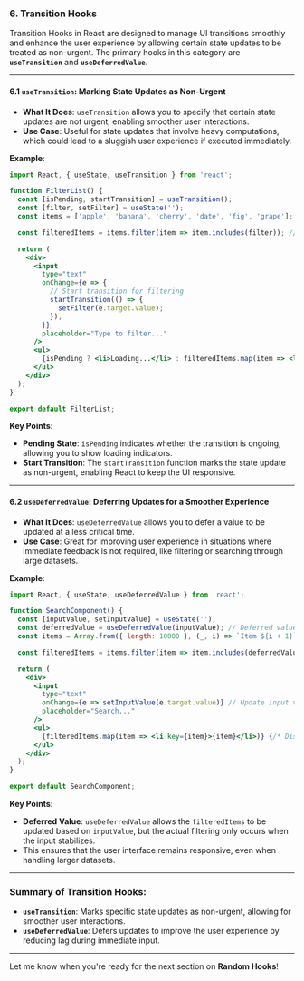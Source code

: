 
### **6. Transition Hooks**

Transition Hooks in React are designed to manage UI transitions smoothly and enhance the user experience by allowing certain state updates to be treated as non-urgent. The primary hooks in this category are **`useTransition`** and **`useDeferredValue`**.

---

#### **6.1 `useTransition`: Marking State Updates as Non-Urgent**

- **What It Does**: `useTransition` allows you to specify that certain state updates are not urgent, enabling smoother user interactions.
- **Use Case**: Useful for state updates that involve heavy computations, which could lead to a sluggish user experience if executed immediately.

**Example**:
```jsx
import React, { useState, useTransition } from 'react';

function FilterList() {
  const [isPending, startTransition] = useTransition();
  const [filter, setFilter] = useState('');
  const items = ['apple', 'banana', 'cherry', 'date', 'fig', 'grape'];

  const filteredItems = items.filter(item => item.includes(filter)); // Filter items based on input

  return (
    <div>
      <input
        type="text"
        onChange={e => {
          // Start transition for filtering
          startTransition(() => {
            setFilter(e.target.value);
          });
        }}
        placeholder="Type to filter..."
      />
      <ul>
        {isPending ? <li>Loading...</li> : filteredItems.map(item => <li key={item}>{item}</li>)}
      </ul>
    </div>
  );
}

export default FilterList;
```

**Key Points**:
- **Pending State**: `isPending` indicates whether the transition is ongoing, allowing you to show loading indicators.
- **Start Transition**: The `startTransition` function marks the state update as non-urgent, enabling React to keep the UI responsive.

---

#### **6.2 `useDeferredValue`: Deferring Updates for a Smoother Experience**

- **What It Does**: `useDeferredValue` allows you to defer a value to be updated at a less critical time.
- **Use Case**: Great for improving user experience in situations where immediate feedback is not required, like filtering or searching through large datasets.

**Example**:
```jsx
import React, { useState, useDeferredValue } from 'react';

function SearchComponent() {
  const [inputValue, setInputValue] = useState('');
  const deferredValue = useDeferredValue(inputValue); // Deferred value for smoother updates
  const items = Array.from({ length: 10000 }, (_, i) => `Item ${i + 1}`); // Simulate large data

  const filteredItems = items.filter(item => item.includes(deferredValue)); // Filter based on deferred value

  return (
    <div>
      <input
        type="text"
        onChange={e => setInputValue(e.target.value)} // Update input value
        placeholder="Search..."
      />
      <ul>
        {filteredItems.map(item => <li key={item}>{item}</li>)} {/* Display filtered items */}
      </ul>
    </div>
  );
}

export default SearchComponent;
```

**Key Points**:
- **Deferred Value**: `useDeferredValue` allows the `filteredItems` to be updated based on `inputValue`, but the actual filtering only occurs when the input stabilizes.
- This ensures that the user interface remains responsive, even when handling larger datasets.

---

### Summary of Transition Hooks:
- **`useTransition`**: Marks specific state updates as non-urgent, allowing for smoother user interactions.
- **`useDeferredValue`**: Defers updates to improve the user experience by reducing lag during immediate input.

---

Let me know when you're ready for the next section on **Random Hooks**!